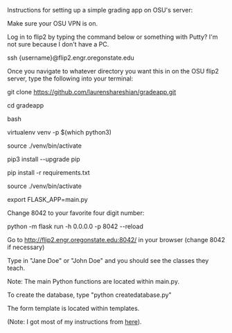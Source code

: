 Instructions for setting up a simple grading app on OSU's server:

Make sure your OSU VPN is on.

Log in to flip2 by typing the command below or something with Putty? I'm not sure because I don't have a PC.

ssh {username}@flip2.engr.oregonstate.edu

Once you navigate to whatever directory you want this in on the OSU flip2 server, type the following into your terminal:

git clone https://github.com/laurenshareshian/gradeapp.git

cd gradeapp

bash

virtualenv venv -p $(which python3) 

source ./venv/bin/activate

pip3 install --upgrade pip

pip install -r requirements.txt


source ./venv/bin/activate

export FLASK_APP=main.py

Change 8042 to your favorite four digit number:

python -m flask run -h 0.0.0.0 -p 8042 --reload

Go to http://flip2.engr.oregonstate.edu:8042/ in your browser (change 8042 if necessary)

Type in "Jane Doe" or "John Doe" and you should see the classes they teach.

Note: The main Python functions are located within main.py.

To create the database, type "python createdatabase.py"

The form template is located within templates.


(Note: I got most of my instructions from [here](https://github.com/knightsamar/CS340_starter_flask_app)).